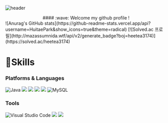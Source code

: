 ![header](https://capsule-render.vercel.app/api?type=Waving&text=HuiatePark&height=200&fontAlignY=40&color=gradient&fontColor=ffffff)
<div align="center"> 
#### :wave: Welcome my github profile !
</div>
![Anurag's GitHub stats](https://github-readme-stats.vercel.app/api?username=HuitaePark&show_icons=true&theme=radical)
[![Solved.ac
프로필](http://mazassumnida.wtf/api/v2/generate_badge?boj=heetea3174)](https://solved.ac/heetea3174)

<h1>💪Skills</h1>
<h3>Platforms & Languages</h3>

![Java](https://img.shields.io/badge/Java-007396.svg?&style=for-the-badge&logo=Java&logoColor=white)
<img src="https://img.shields.io/badge/c++-00599C?style=for-the-badge&logo=c%2B%2B&logoColor=white">
<img src="https://img.shields.io/badge/spring-6DB33F?style=for-the-badge&logo=spring&logoColor=white"> 
<img src="https://img.shields.io/badge/linux-FCC624?style=for-the-badge&logo=linux&logoColor=black"> 
<img src="https://img.shields.io/badge/apache tomcat-F8DC75?style=for-the-badge&logo=apachetomcat&logoColor=white">
![MySQL](https://img.shields.io/badge/MySQL-4479A1.svg?&style=for-the-badge&logo=MySQL&logoColor=white)
<br>
<h3>Tools</h3>

![Visual Studio Code](https://img.shields.io/badge/Visual%20Studio%20Code-007ACC.svg?&style=for-the-badge&logo=Visual%20Studio%20Code&logoColor=white)
<img src="https://img.shields.io/badge/github-181717?style=for-the-badge&logo=github&logoColor=white">
<img src="https://img.shields.io/badge/git-F05032?style=for-the-badge&logo=git&logoColor=white">


<!--
**HuitaePark/HuitaePark** is a ✨ _special_ ✨ repository because its `README.md` (this file) appears on your GitHub profile.

Here are some ideas to get you started:

- 🔭 I’m currently working on ...
- 🌱 I’m currently learning ...
- 👯 I’m looking to collaborate on ...
- 🤔 I’m looking for help with ...
- 💬 Ask me about ...
- 📫 How to reach me: ...
- 😄 Pronouns: ...
- ⚡ Fun fact: ...
-->
